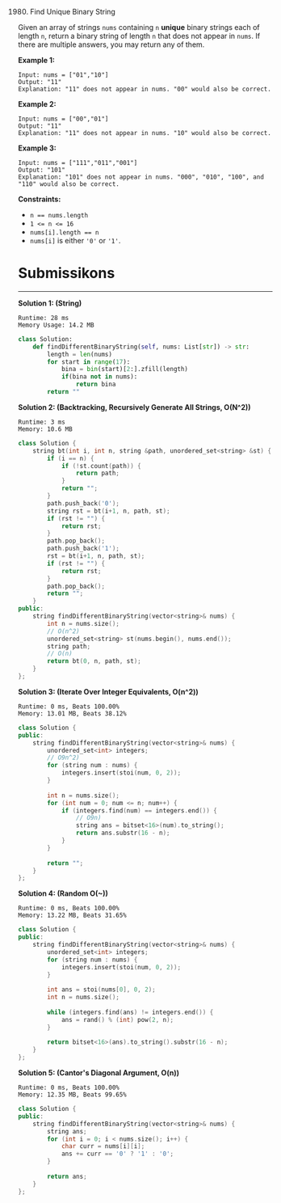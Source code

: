 1980. Find Unique Binary String

Given an array of strings `nums` containing `n` **unique** binary strings each of length `n`, return a binary string of length `n` that does not appear in `nums`. If there are multiple answers, you may return any of them.

 

**Example 1:**
```
Input: nums = ["01","10"]
Output: "11"
Explanation: "11" does not appear in nums. "00" would also be correct.
```

**Example 2:**
```
Input: nums = ["00","01"]
Output: "11"
Explanation: "11" does not appear in nums. "10" would also be correct.
```

**Example 3:**
```
Input: nums = ["111","011","001"]
Output: "101"
Explanation: "101" does not appear in nums. "000", "010", "100", and "110" would also be correct.
```

**Constraints:**

* `n == nums.length`
* `1 <= n <= 16`
* `nums[i].length == n`
* `nums[i]` is either `'0'` or `'1'`.

# Submissikons
---
**Solution 1: (String)**
```
Runtime: 28 ms
Memory Usage: 14.2 MB
```
```python
class Solution:
    def findDifferentBinaryString(self, nums: List[str]) -> str:
        length = len(nums)
        for start in range(17):
            bina = bin(start)[2:].zfill(length)
            if(bina not in nums):
                return bina
        return ""
```

**Solution 2: (Backtracking, Recursively Generate All Strings, O(N^2))**
```
Runtime: 3 ms
Memory: 10.6 MB
```
```c++
class Solution {
    string bt(int i, int n, string &path, unordered_set<string> &st) {
        if (i == n) {
            if (!st.count(path)) {
                return path;
            }
            return "";
        }
        path.push_back('0');
        string rst = bt(i+1, n, path, st);
        if (rst != "") {
            return rst;
        }
        path.pop_back();
        path.push_back('1');
        rst = bt(i+1, n, path, st);
        if (rst != "") {
            return rst;
        }
        path.pop_back();
        return "";
    }
public:
    string findDifferentBinaryString(vector<string>& nums) {
        int n = nums.size();
        // O(n^2)
        unordered_set<string> st(nums.begin(), nums.end());
        string path;
        // O(n)
        return bt(0, n, path, st);
    }
};
```

**Solution 3: (Iterate Over Integer Equivalents, O(n^2))**
```
Runtime: 0 ms, Beats 100.00%
Memory: 13.01 MB, Beats 38.12%
```
```c++
class Solution {
public:
    string findDifferentBinaryString(vector<string>& nums) {
        unordered_set<int> integers;
        // O9n^2)
        for (string num : nums) {
            integers.insert(stoi(num, 0, 2));
        }
        
        int n = nums.size();
        for (int num = 0; num <= n; num++) {
            if (integers.find(num) == integers.end()) {
                // O9n)
                string ans = bitset<16>(num).to_string();
                return ans.substr(16 - n);
            }
        }
        
        return "";
    }
};
```

**Solution 4: (Random O(~))**
```
Runtime: 0 ms, Beats 100.00%
Memory: 13.22 MB, Beats 31.65%
```
```c++
class Solution {
public:
    string findDifferentBinaryString(vector<string>& nums) {
        unordered_set<int> integers;
        for (string num : nums) {
            integers.insert(stoi(num, 0, 2));
        }
        
        int ans = stoi(nums[0], 0, 2);
        int n = nums.size();
        
        while (integers.find(ans) != integers.end()) {
            ans = rand() % (int) pow(2, n);
        }
        
        return bitset<16>(ans).to_string().substr(16 - n);
    }
};
```

**Solution 5: (Cantor's Diagonal Argument, O(n))**
```
Runtime: 0 ms, Beats 100.00%
Memory: 12.35 MB, Beats 99.65%
```
```c++
class Solution {
public:
    string findDifferentBinaryString(vector<string>& nums) {
        string ans;
        for (int i = 0; i < nums.size(); i++) {
            char curr = nums[i][i];
            ans += curr == '0' ? '1' : '0';
        }
        
        return ans;
    }
};
```
